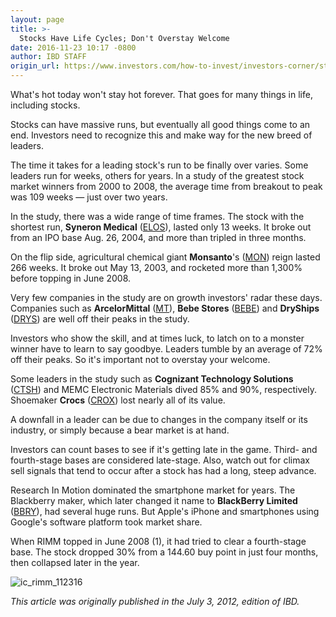 ```yaml
---
layout: page
title: >-
  Stocks Have Life Cycles; Don't Overstay Welcome
date: 2016-11-23 10:17 -0800
author: IBD STAFF
origin_url: https://www.investors.com/how-to-invest/investors-corner/stocks-have-life-cycles-dont-overstay-welcome
---
```





What's hot today won't stay hot forever. That goes for many things in life, including stocks.


Stocks can have massive runs, but eventually all good things come to an end. Investors need to recognize this and make way for the new breed of leaders.


The time it takes for a leading stock's run to be finally over varies. Some leaders run for weeks, others for years. In a study of the greatest stock market winners from 2000 to 2008, the average time from breakout to peak was 109 weeks — just over two years.


In the study, there was a wide range of time frames. The stock with the shortest run, **Syneron Medical** ([ELOS](https://research.investors.com/quote.aspx?symbol=ELOS)), lasted only 13 weeks. It broke out from an IPO base Aug. 26, 2004, and more than tripled in three months.


On the flip side, agricultural chemical giant **Monsanto**'s ([MON](https://research.investors.com/quote.aspx?symbol=MON)) reign lasted 266 weeks. It broke out May 13, 2003, and rocketed more than 1,300% before topping in June 2008.


Very few companies in the study are on growth investors' radar these days. Companies such as **ArcelorMittal** ([MT](https://research.investors.com/quote.aspx?symbol=MT)), **Bebe Stores** ([BEBE](https://research.investors.com/quote.aspx?symbol=BEBE)) and **DryShips** ([DRYS](https://research.investors.com/quote.aspx?symbol=DRYS)) are well off their peaks in the study.


Investors who show the skill, and at times luck, to latch on to a monster winner have to learn to say goodbye. Leaders tumble by an average of 72% off their peaks. So it's important not to overstay your welcome.


Some leaders in the study such as **Cognizant Technology Solutions** ([CTSH](https://research.investors.com/quote.aspx?symbol=CTSH)) and MEMC Electronic Materials dived 85% and 90%, respectively. Shoemaker **Crocs** ([CROX](https://research.investors.com/quote.aspx?symbol=CROX)) lost nearly all of its value.


A downfall in a leader can be due to changes in the company itself or its industry, or simply because a bear market is at hand.


Investors can count bases to see if it's getting late in the game. Third- and fourth-stage bases are considered late-stage. Also, watch out for climax sell signals that tend to occur after a stock has had a long, steep advance.


Research In Motion dominated the smartphone market for years. The Blackberry maker, which later changed it name to **BlackBerry Limited** ([BBRY](https://research.investors.com/quote.aspx?symbol=BBRY)), had several huge runs. But Apple's iPhone and smartphones using Google's software platform took market share.


When RIMM topped in June 2008 (1), it had tried to clear a fourth-stage base. The stock dropped 30% from a 144.60 buy point in just four months, then collapsed later in the year.


![ic_rimm_112316](https://www.investors.com/wp-content/uploads/2016/11/IC_rimm_112316-1024x557.png)  

*This article was originally published in the July 3, 2012, edition of IBD.*





